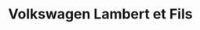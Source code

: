 ---
title: "Volkswagen Lambert et Fils"
url: /tonnerre/volkswagen-lambert-et-fils/
shop: réparation de voitures
---